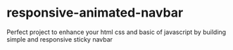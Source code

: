 # responsive-animated-navbar
 Perfect project to enhance your html css and basic of javascript by building simple and responsive sticky navbar
